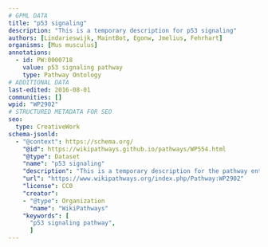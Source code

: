 ```yaml
---
# GPML DATA
title: "p53 signaling"
description: "This is a temporary description for p53 signaling"
authors: [Lindarieswijk, MaintBot, Egonw, Jmelius, Fehrhart]
organisms: [Mus musculus]
annotations:
  - id: PW:0000718
    value: p53 signaling pathway
    type: Pathway Ontology
# ADDITIONAL DATA
last-edited: 2016-08-01
communities: []
wpid: "WP2902"
# STRUCTURED METADATA FOR SEO
seo:
  type: CreativeWork
schema-jsonld:
  - "@context": https://schema.org/
    "@id": https://wikipathways.github.io/pathways/WP554.html
    "@type": Dataset
    "name": "p53 signaling"
    "description": "This is a temporary description for the pathway entitled: p53 signaling"
    "url": "https://www.wikipathways.org/index.php/Pathway:WP2902"
    "license": CC0
    "creator":
    - "@type": Organization
      "name": "WikiPathways"
    "keywords": [
      "p53 signaling pathway",
      ]
---
```

